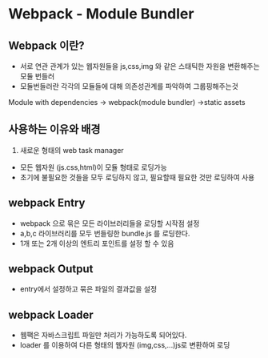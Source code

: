 # Webpack - Module Bundler

## Webpack 이란?
- 서로 연관 관계가 있는 웹자원들을 js,css,img 와 같은 스태틱한 자원을 변환해주는 모듈 번들러
- 모듈번들러란 각각의 모듈들에 대해 의존성관계를 파악하여 그룹핑해주는것 

Module with dependencies -> webpack(module bundler) ->static assets

## 사용하는 이유와 배경
1. 새로운 형태의 web task manager


- 모든 웹자원 (js.css,html)이 모듈 형태로 로딩가능
- 초기에 불필요한 것들을 모두 로딩하지 않고, 필요할때 필요한 것만 로딩하여 사용

## webpack Entry
- webpack 으로 묶은 모든 라이브러리들을 로딩할 시작점 설정
- a,b,c 라이브러리를 모두 번들링한 bundle.js 를 로딩한다.
- 1개 또는 2개 이상의 엔트리 포인트를 설정 할 수 있음

## webpack Output
- entry에서 설정하고 묶은 파일의 결과값을 설정

## webpack Loader
- 웹팩은 자바스크립트 파일만 처리가 가능하도록 되어있다.
- loader 를 이용하여 다른 형태의 웹자원 (img,css,...)js로 변환하여 로딩